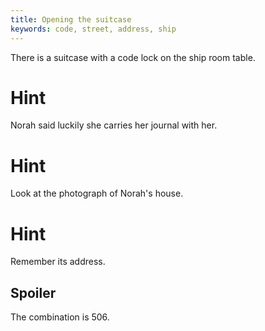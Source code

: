```yaml
---
title: Opening the suitcase
keywords: code, street, address, ship
---
```


There is a suitcase with a code lock on the ship room table.

# Hint
Norah said luckily she carries her journal with her.

# Hint
Look at the photograph of Norah's house.

# Hint
Remember its address.

## Spoiler
The combination is 506.
